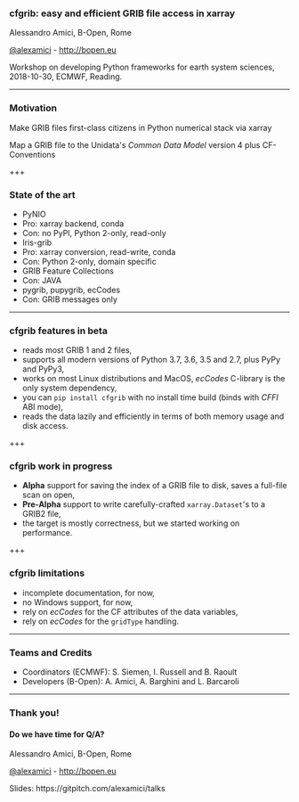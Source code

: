 
### cfgrib: easy and efficient GRIB file access in xarray


Alessandro Amici, B-Open, Rome

[@alexamici](https://twitter.com/alexamici) - http://bopen.eu

<span class='small'>
Workshop on developing Python frameworks for earth system sciences, 2018-10-30, ECMWF, Reading.
</span>

---

### Motivation

Make GRIB files first-class citizens in Python numerical stack via xarray

Map a GRIB file to the Unidata's *Common Data Model* version 4 plus CF-Conventions

+++

### State of the art

- PyNIO
 - Pro: xarray backend, conda
 - Con: no PyPI, Python 2-only, read-only
- Iris-grib
 - Pro: xarray conversion, read-write, conda
 - Con: Python 2-only, domain specific
- GRIB Feature Collections
 - Con: JAVA
- pygrib, pupygrib, ecCodes
 - Con: GRIB messages only

---

### cfgrib features in beta
   
- reads most GRIB 1 and 2 files,
- supports all modern versions of Python 3.7, 3.6, 3.5 and 2.7, plus PyPy and PyPy3,
- works on most Linux distributions and MacOS, *ecCodes* C-library is the only system dependency,
- you can `pip install cfgrib` with no install time build (binds with *CFFI* ABI mode),
- reads the data lazily and efficiently in terms of both memory usage and disk access.

+++

### cfgrib work in progress

- **Alpha** support for saving the index of a GRIB file to disk, saves a full-file scan on open,
- **Pre-Alpha** support to write carefully-crafted `xarray.Dataset`'s to a GRIB2 file,
- the target is mostly correctness, but we started working on performance.

+++

### cfgrib limitations

- incomplete documentation, for now,
- no Windows support, for now,
- rely on *ecCodes* for the CF attributes of the data variables,
- rely on *ecCodes* for the `gridType` handling.

---

### Teams and Credits

 * Coordinators (ECMWF): S. Siemen, I. Russell and B. Raoult
 * Developers (B-Open): A. Amici, A. Barghini and L. Barcaroli

---

### Thank you!
#### Do we have time for Q/A?

Alessandro Amici, B-Open, Rome

[@alexamici](https://twitter.com/alexamici) - http://bopen.eu

<span class='small'>
Slides: https://gitpitch.com/alexamici/talks
</span>

